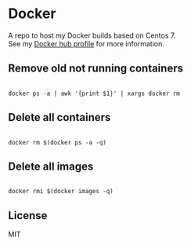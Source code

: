 # Docker

A repo to host my Docker builds based on Centos 7.<br/>
See my <a href="https://registry.hub.docker.com/repos/dmoraschi/">Docker hub profile</a> for more information.

## Remove old not running containers
<code>
docker ps -a | awk '{print $1}' | xargs docker rm
</code>

## Delete all containers
<code>
docker rm $(docker ps -a -q)
</code>

## Delete all images
<code>
docker rmi $(docker images -q)
</code>

## License

MIT
